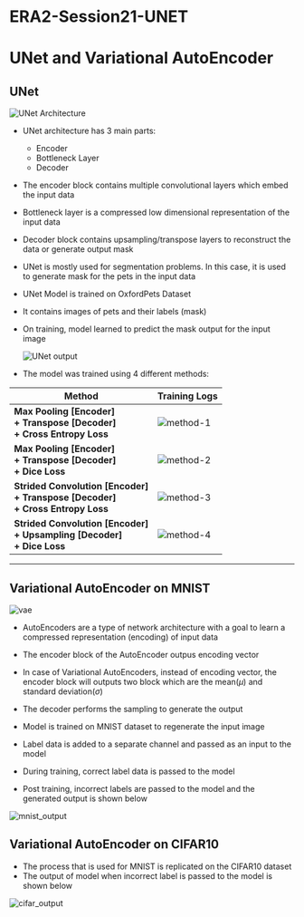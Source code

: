 # ERA2-Session21-UNET
# UNet and Variational AutoEncoder

## UNet

![UNet Architecture](./assets/unet.gif)

- UNet architecture has 3 main parts:

  - Encoder
  - Bottleneck Layer
  - Decoder

- The encoder block contains multiple convolutional layers which embed the input data

- Bottleneck layer is a compressed low dimensional representation of the input data

- Decoder block contains upsampling/transpose layers to reconstruct the data or generate output mask

- UNet is mostly used for segmentation problems. In this case, it is used to generate mask for the pets in the input data

- UNet Model is trained on OxfordPets Dataset

- It contains images of pets and their labels (mask)

- On training, model learned to predict the mask output for the input image

  ![UNet output](./assets/unet_output.png)


- The model was trained using 4 different methods:

| Method                                                       | Training Logs               |
| ------------------------------------------------------------ | --------------------------- |
| **Max Pooling [Encoder] <br />+ Transpose [Decoder]<br />+ Cross Entropy Loss** | ![method-1](./assets/1.png) |
| **Max Pooling [Encoder] <br />+ Transpose [Decoder]<br />+ Dice Loss** | ![method-2](./assets/2.png) |
| **Strided Convolution [Encoder]<br />+ Transpose [Decoder]<br />+ Cross Entropy Loss** | ![method-3](./assets/3.png) |
| **Strided Convolution [Encoder] <br />+ Upsampling [Decoder] <br />+ Dice Loss** | ![method-4](./assets/4.png) |
---

## Variational AutoEncoder on MNIST

![vae](./assets/vae.png)

- AutoEncoders are a type of network architecture with a goal to learn a compressed representation (encoding) of input data
- The encoder block of the AutoEncoder outpus encoding vector
- In case of Variational AutoEncoders, instead of encoding vector, the encoder block will outputs two block which are the mean($\mu$) and standard deviation($\sigma$)
- The decoder performs the sampling to generate the output 

- Model is trained on MNIST dataset to regenerate the input image
- Label data is added to a separate channel and passed as an input to the model
- During training, correct label data is passed to the model
- Post training, incorrect labels are passed to the model and the generated output is shown below

![mnist_output](./assets/mnist_output.png)

## Variational AutoEncoder on CIFAR10

- The process that is used for MNIST is replicated on the CIFAR10 dataset
- The output of model when incorrect label is passed to the model is shown below

![cifar_output](./assets/cifar_output.png)
